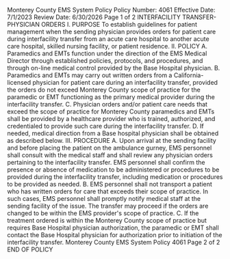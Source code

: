 Monterey County EMS System Policy
Policy Number: 4061
Effective Date: 7/1/2023
Review Date: 6/30/2026
Page 1 of 2
INTERFACILITY TRANSFER-PHYSICIAN ORDERS
I. PURPOSE
To establish guidelines for patient management when the sending physician provides orders
for patient care during interfacility transfer from an acute care hospital to another acute care
hospital, skilled nursing facility, or patient residence.
II. POLICY
A. Paramedics and EMTs function under the direction of the EMS Medical Director through
established policies, protocols, and procedures, and through on-line medical control
provided by the Base Hospital physician.
B. Paramedics and EMTs may carry out written orders from a California-licensed physician
for patient care during an interfacility transfer, provided the orders do not exceed
Monterey County scope of practice for the paramedic or EMT functioning as the primary
medical provider during the interfacility transfer.
C. Physician orders and/or patient care needs that exceed the scope of practice for Monterey
County paramedics and EMTs shall be provided by a healthcare provider who is trained,
authorized, and credentialed to provide such care during the interfacility transfer.
D. If needed, medical direction from a Base hospital physician shall be obtained as described
below.
III. PROCEDURE
A. Upon arrival at the sending facility and before placing the patient on the ambulance
gurney, EMS personnel shall consult with the medical staff and shall review any
physician orders pertaining to the interfacility transfer. EMS personnel shall confirm the
presence or absence of medication to be administered or procedures to be provided
during the interfacility transfer, including medication or procedures to be provided as
needed.
B. EMS personnel shall not transport a patient who has written orders for care that exceeds
their scope of practice. In such cases, EMS personnel shall promptly notify medical staff
at the sending facility of the issue. The transfer may proceed if the orders are changed to
be within the EMS provider's scope of practice.
C. If the treatment ordered is within the Monterey County scope of practice but requires
Base Hospital physician authorization, the paramedic or EMT shall contact the Base
Hospital physician for authorization prior to initiation of the interfacility transfer. 
Monterey County EMS System Policy 4061
Page 2 of 2
END OF POLICY

